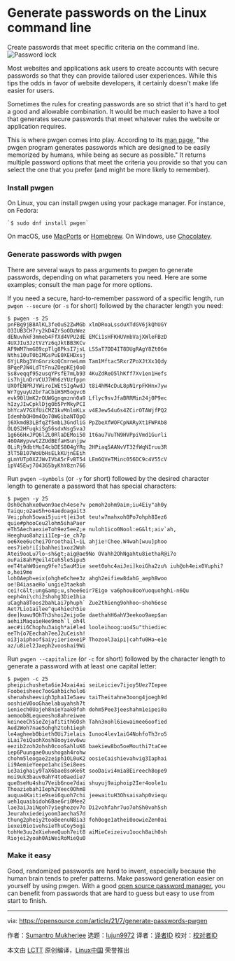 [#]: subject: (Generate passwords on the Linux command line)
[#]: via: (https://opensource.com/article/21/7/generate-passwords-pwgen)
[#]: author: (Sumantro Mukherjee https://opensource.com/users/sumantro)
[#]: collector: (lujun9972)
[#]: translator: ( )
[#]: reviewer: ( )
[#]: publisher: ( )
[#]: url: ( )

Generate passwords on the Linux command line
======
Create passwords that meet specific criteria on the command line.
![Password lock][1]

Most websites and applications ask users to create accounts with secure passwords so that they can provide tailored user experiences. While this tips the odds in favor of website developers, it certainly doesn't make life easier for users.

Sometimes the rules for creating passwords are so strict that it's hard to get a good and allowable combination. It would be much easier to have a tool that generates secure passwords that meet whatever rules the website or application requires.

This is where pwgen comes into play. According to its [man page][2], "the pwgen program generates passwords which are designed to be easily memorized by humans, while being as secure as possible." It returns multiple password options that meet the criteria you provide so that you can select the one that you prefer (and might be more likely to remember).

### Install pwgen

On Linux, you can install pwgen using your package manager. For instance, on Fedora:


```
`$ sudo dnf install pwgen`
```

On macOS, use [MacPorts][3] or [Homebrew][4]. On Windows, use [Chocolatey][5].

### Generate passwords with pwgen

There are several ways to pass arguments to pwgen to generate passwords, depending on what parameters you need. Here are some examples; consult the man page for more options.

If you need a secure, hard-to-remember password of a specific length, run `pwgen --secure` (or `-s` for short) followed by the character length you need:


```
$ pwgen -s 25
pnFBg9jB8AlKL3feOuS2ZwMGb xlmDRoaLssduXTdGV6jkQhUGY O3IUB3CH7ry2kD4ZrSoODzWez
dENuvhkF3mmeb4FfXd4VPU2dE EMCi1sHFKHUVmbVajXWleFBzD 4UXJIu3JztVzYz6qJktBB3KCv
AF9WM7hmG89cpTlg8PksI7jsL LSSaT7DD4IT8DUgRAgY8Zt06m Nths10uT0bIMGsPuE0XEHDxsj
6YjLRbg3VnGnrzkoQCmrneLmm Tam1Mftac5RxrZPoXJtXx1Qdy BPqePJW4LdTtFnuZOepKEj0o0
Ss8veqqf95zusqYPsfE7mLb93 4KuZdReO5lhKff7Xv1en1Hefs is7hjLnDrVCUJ7Hh6zYUzfppn
UXOfENPRJYWiroIWEt5IgAwdJ t8i4hM4cDuL8pN1rpFKHnx7yw Wr7gyuyU2br7aCbiH5M5ogvc6
evk90lUmK2rOUWGgnqmznn0a9 Lflyc9svJfaBRRMin24j0P9ec hIzyJIwCpklDjgOb5PrMkyPCI
bhYcaV7GXfUiCMZ1kvMnlmKLx v4EJew54u6s4ZCirOTAWjfPQ2 IdemhbOHOm4Qo70WGibaNTOpO
j6XkmdB3LBfqZf5mbL3GndliG PpZbeXfWOFCpNARyXt1FWPAb8 OLQS2HFuqkiSg56sdxNsg5vaJ
1g666HxJPQ6l2L0RlaDEMoi50 1t6au7VuTN9HVPpiVmd1Gurli 46OAWypvwtZZUdBEfaHSunjpw
0LiRj9dbtMuI4cbDES8O4gYRq 2HPiaq5AANvVT32fWqNIruu3R 3lT5B107WoUbHsELkKUjnEEih
gLmYUTp0XZJWvIVbA5rFvBT54 LEm6QVeTMinc056DC9c4V55cV ipV45Ewj704365byKhY8zn766
```

Run `pwgen –symbols` (or `-y` for short) followed by the desired character length to generate a password that has special characters:


```
$ pwgen -y 25
Osh0chahxe0won9aech4ese?v pemoh2ohm9aim;iu4Eiy"ah0y Taiqu;o2aeSh+o4aedoagait3
Vei;phoh5owai5jui+t|ei3ot teu!w7mahxoh0Po7ohph8Iez6 quie#phooCeu2lohm5shaPaer
eTh5AechaexieToh9ez5eeZ;e nuloh1ico0Nool:eG&lt;aiv`ah, Heeghuo8ahzii1Iep~ie_ch7p
oe6Xee6uchei7Oroothail~iL ahjie!Chee.W4wah[wuu]phoo ees7ieb!i[ibahhei1xoz2Woh
Atei9ooLu7lo~sh&gt;aig@ae9No OVahh2OhNgahtu8iethaR@i7o ouFai8ahP@eil4Ieh5le5ipu5
eeT4tahW0ieng9fe?i5auM3ie seet0ohc4aiJei]koiGha2zu% iuh@oh4eix0Vuphi?o,hei9me
loh0Aeph=eix(ohghe6chee3z ahgh2eifiew8dahG_aeph8woo oe!B4iasaeHo`ungie3taekoh
cei!c&lt;ung&amp;u,shee6eir7Eigo va6phou8ooYuoquohghi-n6Qu eeph4ni\chi2shohg3Die1hia
uCagha8Toos2bahLai7phuph` Zue2thieng9ohhoo~shoh6ese Aet7Lio1ailee^qu4hiech5ie
dee]kuwu9OhTh3shoi2eijoGe daethahH6ahV3eekoo9aep$an aehiiMaquieHee9moh`l_oh4l
aec#ii6Chophu3aigh*ai#le4 looleihoog:uo4Su"thiediec eeTh{o7Eechah7eeJ2uCeish!
oi3jaiphoof$aiy;ieriexeiP Thozool3aipi|cahfu0Ha~e1e az/u8iel2Jaeph2vooshai9Wi
```

Run `pwgen --capitalize` (or `-c` for short) followed by the character length to generate a password with at least one capital letter:


```
$ pwgen -c 25
pheipichusheta6ieJ4xai4ai seiLeiciev7ijoy5Uez7Iepee Foobeisheec7ooGahbicholo6
shenahsheevigh3pha1Ie5aev taiTheitahne3oong4joegh9d ooshieV0ooGhaelabuyahsh7t
ieniech0Uajeh8nieYaak0foh dohm5Pee3jeeshahm1eipei0a aemoob8Lequeesho8ahreiwee
keineeCh5ieZejafitith6Osh Tahn3nohl6iewaimee6oofied Aed2Woh7nae5ohgh2toh1ieph
le4agheeb0bieth0Ui7ielais Iunoo4lev1aiG4NohfoTh3ro5 iLai7eiQuohXosh8ooyiev6wu
eezib2zoh2ohsh0cooSahluK6 baekiew8bo5oeMouthi7taCee iep6Puungae0uushogah4rohw
chohm5leogae2zeiph1OL0uK2 oosieCaishievahvig3Iaphai ii9AemieYeepe1ahciSei8ees
ie3aighaiy9TaX6bae8soKe6t sooDaivi4mia8Eireech8ope9 moi9uk3bauv0ahY4to0aedie7
que8seHu4shu7Veib6noe7dai shuyuj9aiphoip2Ier4oole1u Thoaziebah1Ieph2Veec0Ohm8
auqua4Kaitie9sei6quoh7chi jeewaituH3Ohsaisahp0viequ ueh1quaibidoh6Bae6ri0Mee2
lae3aiJaiNgoh7yieghozev7o Di2vohfahr7uo7ohSh0voh5sh Jeurahxiedeiyoom3aechaS7d
thung2pheiy2tooBeenuN8ia3 foh0oge1athei0oowieZen0ai iexei0io1vohsieThuCoy5ogi
tohHe3uu2eXieheeQuoh7eit8 aiMieCeizeivu1ooch8aih0sh Riojei2yoah0AiWeiRoMieQu0
```

### Make it easy

Good, randomized passwords are hard to invent, especially because the human brain tends to prefer patterns. Make password generation easier on yourself by using pwgen. With a good [open source password manager][6], you can benefit from passwords that are hard to guess but easy to use from start to finish.

--------------------------------------------------------------------------------

via: https://opensource.com/article/21/7/generate-passwords-pwgen

作者：[Sumantro Mukherjee][a]
选题：[lujun9972][b]
译者：[译者ID](https://github.com/译者ID)
校对：[校对者ID](https://github.com/校对者ID)

本文由 [LCTT](https://github.com/LCTT/TranslateProject) 原创编译，[Linux中国](https://linux.cn/) 荣誉推出

[a]: https://opensource.com/users/sumantro
[b]: https://github.com/lujun9972
[1]: https://opensource.com/sites/default/files/styles/image-full-size/public/lead-images/password.jpg?itok=ec6z6YgZ (Password lock)
[2]: https://linux.die.net/man/1/pwgen
[3]: https://opensource.com/article/20/11/macports
[4]: https://opensource.com/article/20/6/homebrew-mac
[5]: https://opensource.com/article/20/3/chocolatey
[6]: https://opensource.com/article/16/12/password-managers
